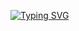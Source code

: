[![Typing SVG](https://readme-typing-svg.herokuapp.com?font=Fira+Code&size=25&pause=1000&color=36BCF7&width=500&lines=Welcome+to+my+GitHub!;I+am+a+Developer;I+love+Coding+and+Open+Source)](https://git.io/typing-svg)